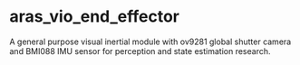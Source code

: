 # aras_vio_end_effector
A general purpose visual inertial module with ov9281 global shutter camera and BMI088 IMU sensor for perception and state estimation research.
